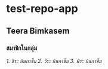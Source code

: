 # test-repo-app
## Teera Bimkasem
### สมาชิกในกลุ่ม
_1. ธีระ บินกาซ็ม_
_2. วีระ บินกาซ็ม_
_3. พีระ บินกาซ็ม_
